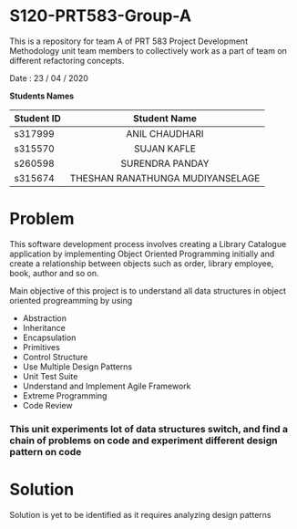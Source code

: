 # S120-PRT583-Group-A
This is a repository for team A of PRT 583 Project Development Methodology unit team members to collectively work as a part of team on different refactoring concepts. 

<p>Date : 23 / 04 / 2020 </p>
<strong> Students Names </strong>

| Student ID     | Student Name | 
| :---        |    :----:   |   
|     s317999  |   ANIL CHAUDHARI     |
|   s315570 |     SUJAN	KAFLE    | 
| s260598 | SURENDRA PANDAY |
| s315674 | THESHAN RANATHUNGA MUDIYANSELAGE |



<h1>Problem</h1>

<p>This software development process involves creating a Library Catalogue application by implementing Object Oriented Programming initially and create a relationship between objects such as order, library employee, book, author and so on.</p>
<p>Main objective of this project is to understand all data structures in object oriented progreamming by using</p>
<ul>
  <li>Abstraction</li>
  <li>Inheritance</li>
  <li>Encapsulation</li>
  <li>Primitives</li>
  <li>Control Structure</li>
  <li>Use Multiple Design Patterns</li>
  <li>Unit Test Suite</li>
  <li>Understand and Implement Agile Framework</li>
  <li>Extreme Programming</li>
  <li>Code Review</li>
</ul>
<h3>This unit experiments lot of data structures switch, and find a chain of problems on code and experiment different design pattern on code</h3>
<h1>Solution</h1>
<p>Solution is yet to be identified as it requires analyzing design patterns</p>
